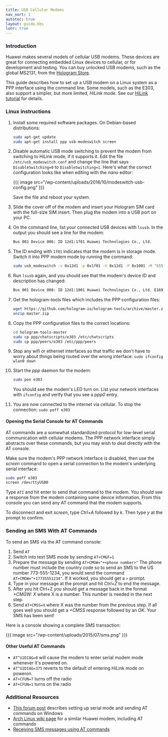 ```yaml
---
title: USB Cellular Modems
nav_sort: 1
autotoc: true
layout: guide.hbs
lunr: true
---
```


### Introduction

Huawei makes several models of cellular USB modems. These devices are great for
connecting embedded Linux devices to cellular, or for development and testing.
You can buy unlocked USB modems, such as the global MS2131, from the
[Hologram Store](/store).

This guide describes how to set up a USB modem on a Linux system as a PPP
interface using the
command line. Some models, such as the E303, also support a simpler, but more
limited, *HiLink* mode. See our [HiLink tutorial](/docs/tutorials/e303-hilink/)
for details.

### Linux instructions

1. Install some required software packages. On Debian-based distributions:
   ```bash
   sudo apt-get update
   sudo apt-get install ppp usb-modeswitch screen
   ```
2. Disable automatic USB mode switching to prevent the modem from switching to
   HiLink mode, if it supports it.
   Edit the file `/etc/usb_modeswitch.conf` and change the
   line that says `DisableSwitching=0` to `DisableSwitching=1`. Here's
   what the correct configuration looks like when editing with the *nano*
   editor:

   {{{ image src="/wp-content/uploads/2016/10/modeswitch-usb-config.png" }}}

   Save the file and reboot your system.
3. Slide the cover off of the modem and insert your Hologram SIM card 
   with the full-size SIM insert. Then plug the modem into a USB port on your PC.
4. On the command line, list your connected USB devices with `lsusb`. In the 
   output you should see a line for the modem:
   ```bash
   Bus 001 Device 006: ID 12d1:1f01 Huawei Technologies Co., Ltd.
   ```
5. The ID ending with `1f01` indicates that the modem is in storage mode. Switch it into PPP
   modem mode by running the command:
   ```bash
   sudo usb_modeswitch -v 0x12d1 -p 0x1f01 -V 0x12d1 -P 0x1001 -M "55534243000000000000000000000611060000000000000000000000000000"
   ```
6. Run `lsusb` again, and you should see that the modem's device ID and
   description has changed:
   ```bash
   Bus 001 Device 008: ID 12d1:1001 Huawei Technologies Co., Ltd. E169/E620/E800 HSDPA Modem
   ```
7. Get the hologram-tools files which includes the PPP configuration
   files:
   ```bash
   wget https://github.com/hologram-io/hologram-tools/archive/master.zip
   unzip master.zip
   ```
8. Copy the PPP configuration files to the correct locations:
   ```bash
   cd hologram-tools-master
   sudo cp ppp/chatscripts/e303 /etc/chatscripts
   sudo cp ppp/peers/e303 /etc/ppp/peers
   ```
9.  Stop any wifi or ethernet interfaces so that traffic we don't have to worry about things being routed
    over the wrong interface: `sudo ifconfig wlan0 down`
10. Start the *ppp* daemon for the modem:
    ```bash
    sudo pon e303
    ```
    You should see the modem's LED turn on. List your network interfaces with
    `ifconfig` and verify that you see a *ppp0* entry.
11. You are now connected to the internet via cellular. To stop the
    connection: `sudo poff e303`

#### Opening the Serial Console for AT Commands

AT commands are a somewhat standardized protocol for low-level serial communication 
with cellular modems. The PPP network interface simply abstracts over these
commands, but you may wish to deal directly with the AT console.

Make sure the modem's PPP network interface is disabled, then
use the *screen* command to open a serial connection to
the modem's underlying serial interface:

```bash
sudo poff e303
screen /dev/ttyUSB0
```
Type `ATI` and hit enter to send that command to the modem. You should see a 
response from the modem containing some device information. From this console
you can send any AT command that the modem supports. 

To disconnect and exit *screen*, type *Ctrl+A* followed by *k*. Then type *y* 
at the prompt to confirm.


### Sending an SMS With AT Commands

To send an SMS via the AT command console:

1. Send `AT`
2. Switch into text SMS mode by sending `AT+CMGF=1`
3. Prepare the message by sending `AT+CMGW="+<phone number>"` The phone number 
   must include the country code so to send an SMS to the US number 773-555-1234,
   you would send the command `AT+CMGW="+17735551234"`. If it worked, you 
   should get a `>` prompt.
4. Type in your message at the prompt and hit *Ctrl+Z* to end the message.
5. After you hit Ctrl+Z you should get a message back in the format *+CMGW: X* 
   where X is a number. This number is needed in the next step.
6. Send `AT+CMSS=X` where X was the number from the previous step.
   If all goes well you should get a *+CMSS* response followed by an *OK*. 
   Your SMS has been sent!

Here is a console showing a complete SMS transaction:

{{{ image src="/wp-content/uploads/2015/07/sms.png" }}}

#### Other Useful AT Commands

* `AT^U2DIAG=0` will cause the modem to enter serial modem mode whenever it's
  powered on.
* `AT^U2DIAG=375` reverts to the default of entering HiLink mode on poweron.
* `AT+CFUN=7` turns off the radio
* `AT+CFUN=1` turns on the radio

### Additional Resources

* [This forum
  post](http://mybroadband.co.za/vb/showthread.php/507680-Huawei-HiLink-modems-%28E303-E3131-etc-%29?p=10250878&viewfull=1#post10250878)
  describes setting up serial mode and sending AT commands on Windows
* [Arch Linux wiki
  page](https://wiki.archlinux.org/index.php/Huawei_E1550_3G_modem) for a 
  similar Huawei modem, including AT commands
* [Receiving SMS messages using AT
  commands](http://www.smssolutions.net/tutorials/gsm/receivesmsat/)

